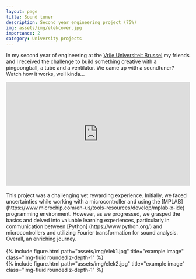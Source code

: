 ```yaml
---
layout: page
title: Sound tuner
description: Second year engineering project (75%)
img: assets/img/elekcover.jpg
importance: 2
category: University projects
---
```

In my second year of engineering at the [Vrije Universiteit Brussel](https://www.vub.be/nl) my friends and I received the challenge to build something creative with a pingpongball, a tube and a ventilator. We came up with a soundtuner? Watch how it works, well kinda...

<div class="row">
    <div class="container" id="yt-frame">
  <iframe class="responsive-iframe" src="https://www.youtube.com/embed/rNNYOoC7eEs" title="YouTube video player" align="middle" frameborder="0" allow="accelerometer; autoplay; clipboard-write; encrypted-media; gyroscope; picture-in-picture; web-share" allowfullscreen id="test"></iframe>
<style>
  #yt-frame {
    position: relative;
    width: 100%;
    padding-top: 56.25%;
  }
  #yt-frame>iframe {
    position: absolute;
    top: 0;
    left: 0;
    width: 100%;
    height: 100%;
  }
</style>
</div>  
<br>
This project was a challenging yet rewarding experience. Initially, we faced uncertainties while working with a microcontroller and using the [MPLAB] (https://www.microchip.com/en-us/tools-resources/develop/mplab-x-ide) programming environment. However, as we progressed, we grasped the basics and delved into valuable learning experiences, particularly in communication between [Python] (https://www.python.org/) and microcontrollers and utilizing Fourier transformation for sound analysis. Overall, an enriching journey.  
<br>
<br>
<div class="row justify-content-sm-center">
    <div class="col-sm-8 mt-3 mt-md-0">
        {% include figure.html path="assets/img/elek1.jpg" title="example image" class="img-fluid rounded z-depth-1" %}
    </div>
    <div class="col-sm-4 mt-3 mt-md-0">
        {% include figure.html path="assets/img/elek2.jpg" title="example image" class="img-fluid rounded z-depth-1" %}
    </div>
